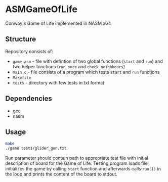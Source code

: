 # ASMGameOfLife
Conway's Game of Life implemented in NASM x64

## Structure

Repository consists of:
* `game.asm` - file with defintion of two global functions (`start` and `run`) and two helper functions (`run_once` and `check_neighbours`)
* `main.c` - file consists of a program which tests `start` and `run`
 functions
* `Makefile`
* `tests` - directory with few tests in txt format

## Dependencies
* gcc
* nasm

## Usage
```bash
make
./game tests/glider_gun.txt
```
Run parameter should contain path to appropriate test file with initial description of board for the Game of Life.
Testing program loads file, initializes the game by calling `start` function 
and afterwards calls `run(1)` in the loop and prints the content of the board to stdout.
